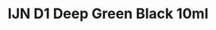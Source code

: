 ---
layout: product
title: "IJN D1 Deep Green Black 10ml"
price: "330" 
desc: "Acrylic Laquer 10mL"
img_path: "/assets/img/RC304.jpg"
brand: "AK "
available: true
special_offer: false
new: false
soon: false
cat: "020000"
subcat: "020200"
subsubcat: "020201"
sifra: "RC304"
popular: false
---